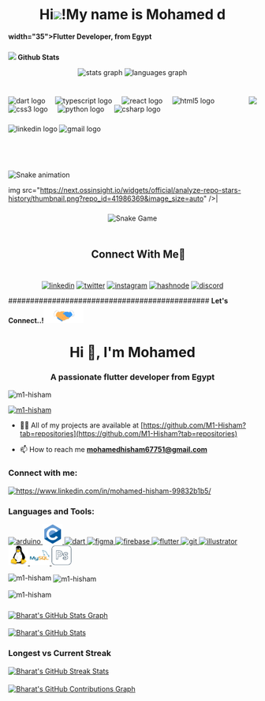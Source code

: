 
<h1 align="center">Hi<img src="https://media.giphy.com/media/hvRJCLFzcasrR4ia7z/giphy.gif" width="35">!My name is Mohamed
d</h1>
<b align="center">width="35">Flutter Developer, from Egypt</b>

###

 <img src="https://media.giphy.com/media/iY8CRBdQXODJSCERIr/giphy.gif" width="35"><b> Github Stats </b>
<div align="center">
  <img src="https://github-readme-stats.vercel.app/api?username=m1-hisham&hide_title=false&hide_rank=false&show_icons=true&include_all_commits=true&count_private=true&disable_animations=false&theme=dracula&locale=en&hide_border=false" height="150" alt="stats graph"  />
  <img src="https://github-readme-stats.vercel.app/api/top-langs?username=m1-hisham&locale=en&hide_title=false&layout=compact&card_width=320&langs_count=5&theme=dracula&hide_border=false" height="150" alt="languages graph"  />
</div>

<div align="center">

</div>

<br>

###

<img align="right" height="150" src="https://repository-images.githubusercontent.com/462900780/0a10af70-6cbf-46df-9071-0ff586a3b1d6"  />

###

<div align="left">
  <img src="https://cdn.jsdelivr.net/gh/devicons/devicon/icons/javascript/javascript-original.svg" height="30" alt="dart logo"  />
  <img width="12" />
  <img src="https://cdn.jsdelivr.net/gh/devicons/devicon/icons/typescript/typescript-original.svg" height="30" alt="typescript logo"  />
  <img width="12" />
  <img src="https://cdn.jsdelivr.net/gh/devicons/devicon/icons/react/react-original.svg" height="30" alt="react logo"  />
  <img width="12" />
  <img src="https://cdn.jsdelivr.net/gh/devicons/devicon/icons/html5/html5-original.svg" height="30" alt="html5 logo"  />
  <img width="12" />
  <img src="https://cdn.jsdelivr.net/gh/devicons/devicon/icons/css3/css3-original.svg" height="30" alt="css3 logo"  />
  <img width="12" />
  <img src="https://cdn.jsdelivr.net/gh/devicons/devicon/icons/python/python-original.svg" height="30" alt="python logo"  />
  <img width="12" />
  <img src="https://cdn.jsdelivr.net/gh/devicons/devicon/icons/csharp/csharp-original.svg" height="30" alt="csharp logo"  />
</div>

###

<div align="left">
  <img src="https://www.linkedin.com/in/mohamed-hisham-99832b1b5/" height="35" alt="linkedin logo"  />
 <img src="https://img.shields.io/static/v1?message=Gmail&logo=gmail&label=&color=D14836&logoColor=white&labelColor=&style=for-the-badge" height="35" alt="gmail logo"  />
</div>

###

<br clear="both">

<img src="https://raw.githubusercontent.com/M1-Hisham/M1-Hisham/output/snake.svg" alt="Snake animation" />

img src="https://next.ossinsight.io/widgets/official/analyze-repo-stars-history/thumbnail.png?repo_id=41986369&image_size=auto" />|

###
<p align = "center">
	<img src = "https://github.com/M1-Hisham/M1-Hisham/blob/output/github-contribution-grid-snake.svg?" alt = "Snake Game"/>
</p>


###
<!-- Connect with me -->
<!--h2 without bottom border-->
<div id="user-content-toc">
  <ul align="center">
    <summary><h2 style="display: inline-block">Connect With Me🤝</h2></summary>
  </ul>
</div>

###
<!--icons and links-->
<p align="center">
<a href="https://www.linkedin.com/in/1010nishant/" target="blank"><img align="center" src="https://www.linkedin.com/in/mohamed-hisham-99832b1b5/" alt="linkedin" height="50" width="50" /></a>
<a href="https://twitter.com/1010nishant" target="blank"><img align="center" src="https://user-images.githubusercontent.com/88904952/234980676-61bfb021-ecc8-48f7-88e6-34c1b06c4a58.png" alt="twitter" height="50" width="50" /></a> 
<a href="https://www.instagram.com/nishant.jangir.1010/" target="blank"><img align="center" src="https://user-images.githubusercontent.com/88904952/234981169-2dd1e58f-4b7e-468c-8213-034ba62156c3.png" alt="instagram" height="50" width="50" /></a>
<a href="https://1010nishant.hashnode.dev/" target="blank"><img align="center" src="https://user-images.githubusercontent.com/88904952/234982196-562aea17-5532-4550-8c08-1c7cb994a541.png" alt="hashnode" height="50" width="50" /></a>
<a href="https://discordapp.com/users/957722095381540874" target="blank"><img align="center" src="https://user-images.githubusercontent.com/88904952/234982627-019fd336-6248-453c-9b05-97c13fd1d207.png" alt="discord" height="50" width="50" /></a>
  
</p>


##############################################
 <b> Let's Connect..!</b><img src="https://github.com/0xAbdulKhalid/0xAbdulKhalid/raw/main/assets/mdImages/handshake.gif" width ="80">
<h1 align="center">Hi 👋, I'm Mohamed</h1>
<h3 align="center">A passionate flutter developer from Egypt</h3>

<p align="left"> <img src="https://komarev.com/ghpvc/?username=m1-hisham&label=Profile%20views&color=0e75b6&style=flat" alt="m1-hisham" /> </p>

<p align="left"> <a href="https://github.com/ryo-ma/github-profile-trophy"><img src="https://github-profile-trophy.vercel.app/?username=m1-hisham" alt="m1-hisham" /></a> </p>

- 👨‍💻 All of my projects are available at [https://github.com/M1-Hisham?tab=repositories](https://github.com/M1-Hisham?tab=repositories)

- 📫 How to reach me **mohamedhisham67751@gmail.com**

<h3 align="left">Connect with me:</h3>
<p align="left">
<a href="https://linkedin.com/in/https://www.linkedin.com/in/mohamed-hisham-99832b1b5/" target="blank"><img align="center" src="https://raw.githubusercontent.com/rahuldkjain/github-profile-readme-generator/master/src/images/icons/Social/linked-in-alt.svg" alt="https://www.linkedin.com/in/mohamed-hisham-99832b1b5/" height="30" width="40" /></a>
</p>

<h3 align="left">Languages and Tools:</h3>
<p align="left"> <a href="https://www.arduino.cc/" target="_blank" rel="noreferrer"> <img src="https://cdn.worldvectorlogo.com/logos/arduino-1.svg" alt="arduino" width="40" height="40"/> </a> <a href="https://www.cprogramming.com/" target="_blank" rel="noreferrer"> <img src="https://raw.githubusercontent.com/devicons/devicon/master/icons/c/c-original.svg" alt="c" width="40" height="40"/> </a> <a href="https://dart.dev" target="_blank" rel="noreferrer"> <img src="https://www.vectorlogo.zone/logos/dartlang/dartlang-icon.svg" alt="dart" width="40" height="40"/> </a> <a href="https://www.figma.com/" target="_blank" rel="noreferrer"> <img src="https://www.vectorlogo.zone/logos/figma/figma-icon.svg" alt="figma" width="40" height="40"/> </a> <a href="https://firebase.google.com/" target="_blank" rel="noreferrer"> <img src="https://www.vectorlogo.zone/logos/firebase/firebase-icon.svg" alt="firebase" width="40" height="40"/> </a> <a href="https://flutter.dev" target="_blank" rel="noreferrer"> <img src="https://www.vectorlogo.zone/logos/flutterio/flutterio-icon.svg" alt="flutter" width="40" height="40"/> </a> <a href="https://git-scm.com/" target="_blank" rel="noreferrer"> <img src="https://www.vectorlogo.zone/logos/git-scm/git-scm-icon.svg" alt="git" width="40" height="40"/> </a> <a href="https://www.adobe.com/in/products/illustrator.html" target="_blank" rel="noreferrer"> <img src="https://www.vectorlogo.zone/logos/adobe_illustrator/adobe_illustrator-icon.svg" alt="illustrator" width="40" height="40"/> </a> <a href="https://www.linux.org/" target="_blank" rel="noreferrer"> <img src="https://raw.githubusercontent.com/devicons/devicon/master/icons/linux/linux-original.svg" alt="linux" width="40" height="40"/> </a> <a href="https://www.mysql.com/" target="_blank" rel="noreferrer"> <img src="https://raw.githubusercontent.com/devicons/devicon/master/icons/mysql/mysql-original-wordmark.svg" alt="mysql" width="40" height="40"/> </a> <a href="https://www.photoshop.com/en" target="_blank" rel="noreferrer"> <img src="https://raw.githubusercontent.com/devicons/devicon/master/icons/photoshop/photoshop-line.svg" alt="photoshop" width="40" height="40"/> </a> </p>

<p><img align="left" src="https://github-readme-stats.vercel.app/api/top-langs?username=m1-hisham&show_icons=true&locale=en&layout=compact" alt="m1-hisham" /></p>

<p>&nbsp;<img align="center" src="https://github-readme-stats.vercel.app/api?username=m1-hisham&show_icons=true&locale=en" alt="m1-hisham" /></p>

<p><img align="center" src="https://github-readme-streak-stats.herokuapp.com/?user=m1-hisham&" alt="m1-hisham" /></p>

###
<a href="https://github.com/bindian0509/bindian0509">
  <img align="center" src="https://github-profile-summary-cards.vercel.app/api/cards/profile-details?username=m1-hisham&theme=gruvbox&hide_border=true)](https://github.com/m1-hisham" alt="Bharat's GitHub Stats Graph"/>
</a>
<br><br>
<a href="https://github.com/m1-hisham/m1-hisham">
  <img align="center" src="https://github-readme-stats.vercel.app/api?username=m1-hisham&count_private=true&show_icons=true&theme=gruvbox&hide_border=true&custom_title=Bharat%20V%27s%20Github%20Stats" alt="Bharat's GitHub Stats" />
</a>
<h3>Longest vs Current Streak </h3>
<a href="https://github.com/bindian0509/bindian0509">
  <img align="center" src="https://github-readme-streak-stats.herokuapp.com/?user=bindian0509&theme=gruvbox" alt="Bharat's GitHub Streak Stats"/>
</a>
<br><br>
<a href="https://github.com/bindian0509/bindian0509">
  <img align="center" src="https://activity-graph.herokuapp.com/graph?username=m1-hisham&theme=gruvbox&hide_border=true&custom_title=Contribution%20Graph" alt="Bharat's GitHub Contributions Graph"/>
</a>

###

